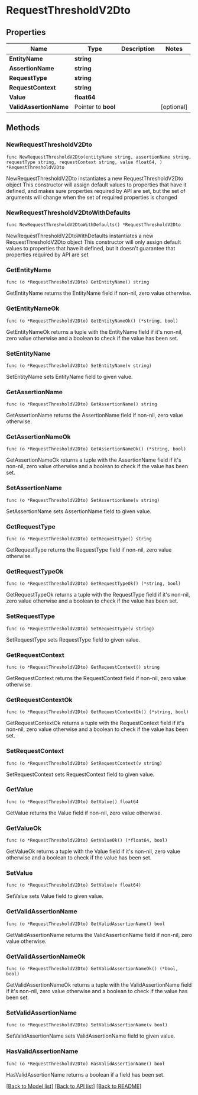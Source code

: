 # RequestThresholdV2Dto

## Properties

Name | Type | Description | Notes
------------ | ------------- | ------------- | -------------
**EntityName** | **string** |  | 
**AssertionName** | **string** |  | 
**RequestType** | **string** |  | 
**RequestContext** | **string** |  | 
**Value** | **float64** |  | 
**ValidAssertionName** | Pointer to **bool** |  | [optional] 

## Methods

### NewRequestThresholdV2Dto

`func NewRequestThresholdV2Dto(entityName string, assertionName string, requestType string, requestContext string, value float64, ) *RequestThresholdV2Dto`

NewRequestThresholdV2Dto instantiates a new RequestThresholdV2Dto object
This constructor will assign default values to properties that have it defined,
and makes sure properties required by API are set, but the set of arguments
will change when the set of required properties is changed

### NewRequestThresholdV2DtoWithDefaults

`func NewRequestThresholdV2DtoWithDefaults() *RequestThresholdV2Dto`

NewRequestThresholdV2DtoWithDefaults instantiates a new RequestThresholdV2Dto object
This constructor will only assign default values to properties that have it defined,
but it doesn't guarantee that properties required by API are set

### GetEntityName

`func (o *RequestThresholdV2Dto) GetEntityName() string`

GetEntityName returns the EntityName field if non-nil, zero value otherwise.

### GetEntityNameOk

`func (o *RequestThresholdV2Dto) GetEntityNameOk() (*string, bool)`

GetEntityNameOk returns a tuple with the EntityName field if it's non-nil, zero value otherwise
and a boolean to check if the value has been set.

### SetEntityName

`func (o *RequestThresholdV2Dto) SetEntityName(v string)`

SetEntityName sets EntityName field to given value.


### GetAssertionName

`func (o *RequestThresholdV2Dto) GetAssertionName() string`

GetAssertionName returns the AssertionName field if non-nil, zero value otherwise.

### GetAssertionNameOk

`func (o *RequestThresholdV2Dto) GetAssertionNameOk() (*string, bool)`

GetAssertionNameOk returns a tuple with the AssertionName field if it's non-nil, zero value otherwise
and a boolean to check if the value has been set.

### SetAssertionName

`func (o *RequestThresholdV2Dto) SetAssertionName(v string)`

SetAssertionName sets AssertionName field to given value.


### GetRequestType

`func (o *RequestThresholdV2Dto) GetRequestType() string`

GetRequestType returns the RequestType field if non-nil, zero value otherwise.

### GetRequestTypeOk

`func (o *RequestThresholdV2Dto) GetRequestTypeOk() (*string, bool)`

GetRequestTypeOk returns a tuple with the RequestType field if it's non-nil, zero value otherwise
and a boolean to check if the value has been set.

### SetRequestType

`func (o *RequestThresholdV2Dto) SetRequestType(v string)`

SetRequestType sets RequestType field to given value.


### GetRequestContext

`func (o *RequestThresholdV2Dto) GetRequestContext() string`

GetRequestContext returns the RequestContext field if non-nil, zero value otherwise.

### GetRequestContextOk

`func (o *RequestThresholdV2Dto) GetRequestContextOk() (*string, bool)`

GetRequestContextOk returns a tuple with the RequestContext field if it's non-nil, zero value otherwise
and a boolean to check if the value has been set.

### SetRequestContext

`func (o *RequestThresholdV2Dto) SetRequestContext(v string)`

SetRequestContext sets RequestContext field to given value.


### GetValue

`func (o *RequestThresholdV2Dto) GetValue() float64`

GetValue returns the Value field if non-nil, zero value otherwise.

### GetValueOk

`func (o *RequestThresholdV2Dto) GetValueOk() (*float64, bool)`

GetValueOk returns a tuple with the Value field if it's non-nil, zero value otherwise
and a boolean to check if the value has been set.

### SetValue

`func (o *RequestThresholdV2Dto) SetValue(v float64)`

SetValue sets Value field to given value.


### GetValidAssertionName

`func (o *RequestThresholdV2Dto) GetValidAssertionName() bool`

GetValidAssertionName returns the ValidAssertionName field if non-nil, zero value otherwise.

### GetValidAssertionNameOk

`func (o *RequestThresholdV2Dto) GetValidAssertionNameOk() (*bool, bool)`

GetValidAssertionNameOk returns a tuple with the ValidAssertionName field if it's non-nil, zero value otherwise
and a boolean to check if the value has been set.

### SetValidAssertionName

`func (o *RequestThresholdV2Dto) SetValidAssertionName(v bool)`

SetValidAssertionName sets ValidAssertionName field to given value.

### HasValidAssertionName

`func (o *RequestThresholdV2Dto) HasValidAssertionName() bool`

HasValidAssertionName returns a boolean if a field has been set.


[[Back to Model list]](../README.md#documentation-for-models) [[Back to API list]](../README.md#documentation-for-api-endpoints) [[Back to README]](../README.md)



